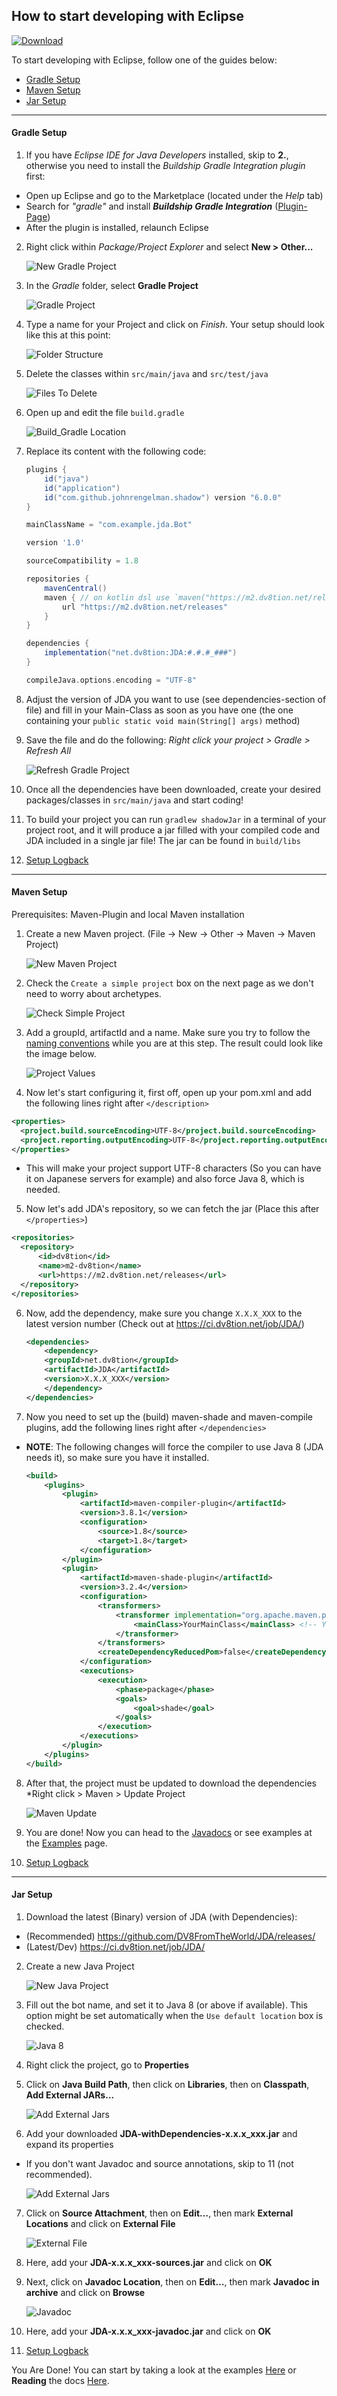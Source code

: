 ## How to start developing with Eclipse

[ ![Download](https://shields.io/maven-metadata/v?metadataUrl=https%3A%2F%2Fm2.dv8tion.net%2Freleases%2Fnet%2Fdv8tion%2FJDA%2Fmaven-metadata.xml&color=informational&label=Download) ](https://ci.dv8tion.net/job/JDA/lastSuccessfulBuild/)

To start developing with Eclipse, follow one of the guides below:

- [Gradle Setup](#gradle-setup)
- [Maven Setup](#maven-setup)
- [Jar Setup](#jar-setup)

***
#### Gradle Setup

1. If you have *Eclipse IDE for Java Developers* installed, skip to **2.**, otherwise you need to install the *Buildship Gradle Integration plugin* first:
  - Open up Eclipse and go to the Marketplace (located under the *Help* tab)
  - Search for *"gradle"* and install ***Buildship Gradle Integration*** ([Plugin-Page](http://marketplace.eclipse.org/content/buildship-gradle-integration))
  - After the plugin is installed, relaunch Eclipse
2. Right click within *Package/Project Explorer* and select **New > Other...**

    ![New Gradle Project](https://raw.githubusercontent.com/DV8FromTheWorld/JDA/assets/assets/wiki/setup/eclipse/01-newProject.png)

3. In the *Gradle* folder, select **Gradle Project**

    ![Gradle Project](https://raw.githubusercontent.com/DV8FromTheWorld/JDA/assets/assets/wiki/setup/eclipse/02-gradleProject.png)

4. Type a name for your Project and click on *Finish*. Your setup should look like this at this point:

    ![Folder Structure](https://raw.githubusercontent.com/DV8FromTheWorld/JDA/assets/assets/wiki/setup/eclipse/03-projectOverview.png)

6. Delete the classes within `src/main/java` and `src/test/java`

    ![Files To Delete](https://raw.githubusercontent.com/DV8FromTheWorld/JDA/assets/assets/wiki/setup/eclipse/04-deleteFiles.png)

7. Open up and edit the file `build.gradle`

    ![Build_Gradle Location](https://raw.githubusercontent.com/DV8FromTheWorld/JDA/assets/assets/wiki/setup/eclipse/05-gradleBuildFile.png)

8. Replace its content with the following code:

    ```gradle
    plugins {
        id("java")
        id("application")
        id("com.github.johnrengelman.shadow") version "6.0.0"
    }

    mainClassName = "com.example.jda.Bot"

    version '1.0'

    sourceCompatibility = 1.8

    repositories {
        mavenCentral()
        maven { // on kotlin dsl use `maven("https://m2.dv8tion.net/releases")` instead
            url "https://m2.dv8tion.net/releases"
        }
    }

    dependencies {
        implementation("net.dv8tion:JDA:#.#.#_###")
    }

    compileJava.options.encoding = "UTF-8"
    ```

9. Adjust the version of JDA you want to use (see dependencies-section of file) and fill in your Main-Class as soon as you have one (the one containing your `public static void main(String[] args)` method)
10. Save the file and do the following: *Right click your project > Gradle > Refresh All*

    ![Refresh Gradle Project](https://raw.githubusercontent.com/DV8FromTheWorld/JDA/assets/assets/wiki/setup/eclipse/06-gradleRefresh.png)

11. Once all the dependencies have been downloaded, create your desired packages/classes in `src/main/java` and start coding!
12. To build your project you can run `gradlew shadowJar` in a terminal of your project root, and it will produce a jar filled with your compiled code and JDA included in a single jar file! The jar can be found in `build/libs`
13. [Setup Logback](logging.md)

***
#### Maven Setup

Prerequisites: Maven-Plugin and local Maven installation

1. Create a new Maven project. (File -> New -> Other -> Maven -> Maven Project)

    ![New Maven Project](https://raw.githubusercontent.com/DV8FromTheWorld/JDA/assets/assets/wiki/setup/eclipse/10-newProject.png)

2. Check the `Create a simple project` box on the next page as we don't need to worry about archetypes.

    ![Check Simple Project](https://raw.githubusercontent.com/DV8FromTheWorld/JDA/assets/assets/wiki/setup/eclipse/11-checkSimpleProject.png)

3. Add a groupId, artifactId and a name. Make sure you try to follow the [naming conventions](https://maven.apache.org/guides/mini/guide-naming-conventions.html) while you are at this step. The result could look like the image below.

    ![Project Values](https://raw.githubusercontent.com/DV8FromTheWorld/JDA/assets/assets/wiki/setup/eclipse/12-mvnValues.png)

4. Now let's start configuring it, first off, open up your pom.xml and add the following lines right after `</description>`
  ```xml
  <properties>
    <project.build.sourceEncoding>UTF-8</project.build.sourceEncoding>
    <project.reporting.outputEncoding>UTF-8</project.reporting.outputEncoding>
  </properties>
  ```
  - This will make your project support UTF-8 characters (So you can have it on Japanese servers for example) and also force Java 8, which is needed.

5. Now let's add JDA's repository, so we can fetch the jar (Place this after `</properties>`)
  ```xml
  <repositories>
    <repository>
        <id>dv8tion</id>
        <name>m2-dv8tion</name>
        <url>https://m2.dv8tion.net/releases</url>
    </repository>
  </repositories>
  ```

6. Now, add the dependency, make sure you change `X.X.X_XXX` to the latest version number (Check out at https://ci.dv8tion.net/job/JDA/)
    ```xml
    <dependencies>
        <dependency>
        <groupId>net.dv8tion</groupId>
        <artifactId>JDA</artifactId>
        <version>X.X.X_XXX</version>
        </dependency>
    </dependencies>
    ```

7. Now you need to set up the (build) maven-shade and maven-compile plugins, add the following lines right after `</dependencies>`
  - **NOTE**: The following changes will force the compiler to use Java 8 (JDA needs it), so make sure you have it installed.

    ```xml
    <build>
        <plugins>
            <plugin>
                <artifactId>maven-compiler-plugin</artifactId>
                <version>3.8.1</version>
                <configuration>
                    <source>1.8</source>
                    <target>1.8</target>
                </configuration>
            </plugin>
            <plugin>
                <artifactId>maven-shade-plugin</artifactId>
                <version>3.2.4</version>
                <configuration>
                    <transformers>
                        <transformer implementation="org.apache.maven.plugins.shade.resource.ManifestResourceTransformer">
                            <mainClass>YourMainClass</mainClass> <!-- You have to replace this with a path to your main class like me.myname.mybotproject.Main -->
                        </transformer>
                    </transformers>
                    <createDependencyReducedPom>false</createDependencyReducedPom>
                </configuration>
                <executions>
                    <execution>
                        <phase>package</phase>
                        <goals>
                            <goal>shade</goal>
                        </goals>
                    </execution>
                </executions>
            </plugin>
        </plugins>
    </build>
    ```

8. After that, the project must be updated to download the dependencies *Right click > Maven > Update Project

    ![Maven Update](https://raw.githubusercontent.com/DV8FromTheWorld/JDA/assets/assets/wiki/setup/eclipse/13-mvnUpdate.png)  

9. You are done! Now you can head to the [Javadocs](https://ci.dv8tion.net/job/JDA/javadoc/) or see examples at the [Examples](https://github.com/DV8FromTheWorld/JDA/tree/master/src/examples/java) page.
10. [Setup Logback](logging.md)

***
#### Jar Setup

1. Download the latest (Binary) version of JDA (with Dependencies):
  - (Recommended) <https://github.com/DV8FromTheWorld/JDA/releases/>
  - (Latest/Dev) <https://ci.dv8tion.net/job/JDA/>
2. Create a new Java Project

    ![New Java Project](https://raw.githubusercontent.com/DV8FromTheWorld/JDA/assets/assets/wiki/setup/eclipse/20-newJavaProject.png)

3. Fill out the bot name, and set it to Java 8 (or above if available). This option might be set automatically when the `Use default location` box is checked.

    ![Java 8](https://raw.githubusercontent.com/DV8FromTheWorld/JDA/assets/assets/wiki/setup/eclipse/21-java8.png)

4. Right click the project, go to **Properties**
5. Click on **Java Build Path**, then click on **Libraries**, then on **Classpath**, **Add External JARs...**

    ![Add External Jars](https://raw.githubusercontent.com/DV8FromTheWorld/JDA/assets/assets/wiki/setup/eclipse/22-addExternalJars.png)

6. Add your downloaded **JDA-withDependencies-x.x.x_xxx.jar** and expand its properties
  - If you don't want Javadoc and source annotations, skip to 11 (not recommended).

    ![Add External Jars](https://raw.githubusercontent.com/DV8FromTheWorld/JDA/assets/assets/wiki/setup/eclipse/23-sourceAttachment.png)

7. Click on **Source Attachment**, then on **Edit...**, then mark **External Locations** and click on **External File**

    ![External File](https://raw.githubusercontent.com/DV8FromTheWorld/JDA/assets/assets/wiki/setup/eclipse/24-externalFile.png)

8. Here, add your **JDA-x.x.x_xxx-sources.jar** and click on **OK**
9. Next, click on **Javadoc Location**, then on **Edit...**, then mark **Javadoc in archive** and click on **Browse**

    ![Javadoc](https://raw.githubusercontent.com/DV8FromTheWorld/JDA/assets/assets/wiki/setup/eclipse/25-javaDocs.png)

10. Here, add your **JDA-x.x.x_xxx-javadoc.jar** and click on **OK**
11. [Setup Logback](logging.md)

You Are Done! You can start by taking a look at the examples [Here](https://github.com/DV8FromTheWorld/JDA/tree/master/src/examples/java) or **Reading** the docs [Here](https://ci.dv8tion.net/job/JDA/javadoc/).